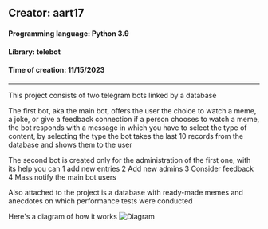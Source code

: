 ## Creator: aart17
#### Programming language: Python 3.9
#### Library: telebot
#### Time of creation: 11/15/2023
________

This project consists of two telegram bots linked by a database

The first bot, aka the main bot, offers the user the choice to watch a meme, a joke, or give a feedback
connection if a person chooses to watch a meme, the bot responds with a message in which you have to select the type of content,
by selecting the type the bot takes the last 10 records from the database and shows them to the user

The second bot is created only for the administration of the first one, with its help you can
1 add new entries
2 Add new admins
3 Consider feedback
4 Mass notify the main bot users

Also attached to the project is a database with ready-made memes and anecdotes on which performance tests were conducted

Here's a diagram of how it works
![Diagram]([https://coggle.it/diagram/ZVdHJK_HfWTHvWPU/t/%D0%B1%D0%BE%D1%82-%D1%81%D0%BE-%D1%81%D0%BB%D1%83%D1%87%D0%B0%D0%B9%D0%BD%D1%8B%D0%BC%D0%B8-%D0%BC%D0%B5%D0%BC%D0%B0%D0%BC%D0%B8-%D0%B2-%D1%82%D0%B3/5a335211177b882eb7452d061c5d383949b3a7a8de1a423ecfbc55feb85ece98](https://coggle-downloads-production.s3.eu-west-1.amazonaws.com/06a2ef230b6f7f246e632def8b9705832ce6e48b5ae7e4b6995107360abae2b2/_____.pdf?AWSAccessKeyId=ASIA4YTCGXFHOLCY35WJ&Expires=1710716241&Signature=qKCUh%2F0spE4ZrOWNxYKD8vXzDKU%3D&X-Amzn-Trace-Id=Root%3D1-65f720f0-ba6ba4b4e974040760bd817f%3BParent%3D2835370414296138%3BSampled%3D0%3BLineage%3D51963df5%3A0&x-amz-security-token=IQoJb3JpZ2luX2VjELn%2F%2F%2F%2F%2F%2F%2F%2F%2F%2FwEaCWV1LXdlc3QtMSJIMEYCIQDK0%2Bzzl7zJi2srNnwk4bYyys3E2JXXMI1mAGerf9Es1QIhAMy5B6ebEbbkU1EUcRHGbnSLMsIVF23WJZtKOwRWbbhJKosDCML%2F%2F%2F%2F%2F%2F%2F%2F%2F%2FwEQABoMODc3NDUzMDMxNzU4IgzJSE1YWZghyyF64Qsq3wItbC2wKegoT98Vk%2F8eGvEFs9Ve0djOefUX3dosshYWCsltSBdTReThgPwzK0CMjx%2BKF2U51s%2FMXcQeiP4V4WTxEAFF4soeOQgo4dgPiawwb%2BB61CIu6%2FLc9kw%2Fhi%2BSZtGv14kRrUY8klKVqsgEHlqKGcFY1MzAV%2FYtEHQujujKV8e92V7Q0szjiBcCfuTmXGm958skinRrZ5K4vV8iwB4TsSmQ9fto%2B0jE6FtAho1BuqFHglawOIUHm6ifh8AGkK6pbLARrqI09SsiSrbR%2FIt8iT7LYejJ%2BjppPzzzGl%2BNrUOwJvwoPmA6q8nKwCNBxNIB3Bagf9gWYvpMeAMjmgrlV6P1meTIBVWKrikaYcZhGJFdXuHNd7ev4aPJ2i7qC%2BCnqEHWcSzaBDYIvV80rfvm56z7A%2FR7SQl8JAOnHrYmBxsMHgINLjXUW6lhkoiXpisx83IX5PURS9uF0SWOMGgwqrXcrwY6nQEBkLHNeGOhpNoD31jPw8t1D6sueS6NjOhXZn%2FYJ281tv3D4Y6qejPCPzXgd3gkkHra4nw77fwxpHkJIh%2FriRiEjnLnZl5smC0d2nRZellAmpX68MiOVRe48lxhub03ZlfgyM%2FX%2FmsOUcmYRl%2FJWmujqlRV1dh9UgSGD3wh8yiVw7eqU5yh91jG%2BAdlN5PqPw%2Bi7mSlCeSmgD5apPUX)https://coggle-downloads-production.s3.eu-west-1.amazonaws.com/06a2ef230b6f7f246e632def8b9705832ce6e48b5ae7e4b6995107360abae2b2/_____.pdf?AWSAccessKeyId=ASIA4YTCGXFHOLCY35WJ&Expires=1710716241&Signature=qKCUh%2F0spE4ZrOWNxYKD8vXzDKU%3D&X-Amzn-Trace-Id=Root%3D1-65f720f0-ba6ba4b4e974040760bd817f%3BParent%3D2835370414296138%3BSampled%3D0%3BLineage%3D51963df5%3A0&x-amz-security-token=IQoJb3JpZ2luX2VjELn%2F%2F%2F%2F%2F%2F%2F%2F%2F%2FwEaCWV1LXdlc3QtMSJIMEYCIQDK0%2Bzzl7zJi2srNnwk4bYyys3E2JXXMI1mAGerf9Es1QIhAMy5B6ebEbbkU1EUcRHGbnSLMsIVF23WJZtKOwRWbbhJKosDCML%2F%2F%2F%2F%2F%2F%2F%2F%2F%2FwEQABoMODc3NDUzMDMxNzU4IgzJSE1YWZghyyF64Qsq3wItbC2wKegoT98Vk%2F8eGvEFs9Ve0djOefUX3dosshYWCsltSBdTReThgPwzK0CMjx%2BKF2U51s%2FMXcQeiP4V4WTxEAFF4soeOQgo4dgPiawwb%2BB61CIu6%2FLc9kw%2Fhi%2BSZtGv14kRrUY8klKVqsgEHlqKGcFY1MzAV%2FYtEHQujujKV8e92V7Q0szjiBcCfuTmXGm958skinRrZ5K4vV8iwB4TsSmQ9fto%2B0jE6FtAho1BuqFHglawOIUHm6ifh8AGkK6pbLARrqI09SsiSrbR%2FIt8iT7LYejJ%2BjppPzzzGl%2BNrUOwJvwoPmA6q8nKwCNBxNIB3Bagf9gWYvpMeAMjmgrlV6P1meTIBVWKrikaYcZhGJFdXuHNd7ev4aPJ2i7qC%2BCnqEHWcSzaBDYIvV80rfvm56z7A%2FR7SQl8JAOnHrYmBxsMHgINLjXUW6lhkoiXpisx83IX5PURS9uF0SWOMGgwqrXcrwY6nQEBkLHNeGOhpNoD31jPw8t1D6sueS6NjOhXZn%2FYJ281tv3D4Y6qejPCPzXgd3gkkHra4nw77fwxpHkJIh%2FriRiEjnLnZl5smC0d2nRZellAmpX68MiOVRe48lxhub03ZlfgyM%2FX%2FmsOUcmYRl%2FJWmujqlRV1dh9UgSGD3wh8yiVw7eqU5yh91jG%2BAdlN5PqPw%2Bi7mSlCeSmgD5apPUX)

